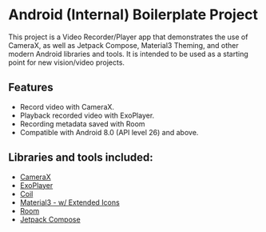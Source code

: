 # Android (Internal) Boilerplate Project

This project is a Video Recorder/Player app that demonstrates the use of CameraX, as well as
Jetpack Compose, Material3 Theming, and other modern Android libraries and tools. It is intended to
be used as a starting point for new vision/video projects.

## Features

- Record video with CameraX.
- Playback recorded video with ExoPlayer.
- Recording metadata saved with Room
- Compatible with Android 8.0 (API level 26) and above.

## Libraries and tools included:

- [CameraX](https://developer.android.com/training/camerax)
- [ExoPlayer](https://exoplayer.dev/)
- [Coil](https://coil-kt.github.io/coil/)
- [Material3 - w/ Extended Icons](https://material.io/design/material3)
- [Room](https://developer.android.com/jetpack/androidx/releases/room)
- [Jetpack Compose](https://developer.android.com/jetpack/compose)
